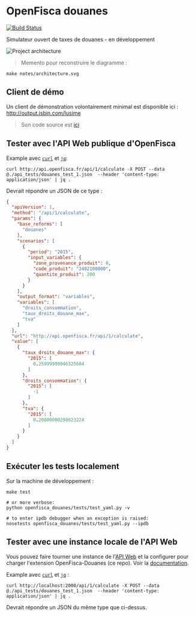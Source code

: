 # OpenFisca douanes

[![Build Status](https://travis-ci.org/openfisca/openfisca-douanes.svg?branch=master)](https://travis-ci.org/openfisca/openfisca-douanes)

Simulateur ouvert de taxes de douanes - en développement

![Project architecture](https://rawgit.com/openfisca/openfisca-douanes/master/notes/architecture.svg)

> Memento pour reconstruire le diagramme :
```
make notes/architecture.svg
```

## Client de démo

Un client de démonstration volontairement minimal est disponible ici : http://output.jsbin.com/lusime

> Son code source est [ici](http://jsbin.com/lusime/edit)

## Tester avec l'API Web publique d'OpenFisca

Example avec [`curl`](http://curl.haxx.se/) et [`jq`](https://stedolan.github.io/jq/):

```
curl http://api.openfisca.fr/api/1/calculate -X POST --data @./api_tests/douanes_test_1.json  --header 'content-type: application/json' | jq .
```

Devrait répondre un JSON de ce type :

```json
{
  "apiVersion": 1,
  "method": "/api/1/calculate",
  "params": {
    "base_reforms": [
      "douanes"
    ],
    "scenarios": [
      {
        "period": "2015",
        "input_variables": {
          "zone_provenance_produit": 0,
          "code_produit": "2402100000",
          "quantite_produit": 200
        }
      }
    ],
    "output_format": "variables",
    "variables": [
      "droits_consommation",
      "taux_droits_douane_max",
      "tva"
    ]
  },
  "url": "http://api.openfisca.fr/api/1/calculate",
  "value": [
    {
      "taux_droits_douane_max": {
        "2015": [
          0.25999999046325684
        ]
      },
      "droits_consommation": {
        "2015": [
          -1
        ]
      },
      "tva": {
        "2015": [
          0.20000000298023224
        ]
      }
    }
  ]
}
```

## Exécuter les tests localement

Sur la machine de développement :

```
make test

# or more verbose:
python openfisca_douanes/tests/test_yaml.py -v

# to enter ipdb debugger when an exception is raised:
nosetests openfisca_douanes/tests/test_yaml.py --ipdb
```

## Tester avec une instance locale de l'API Web

Vous pouvez faire tourner une instance de l'[API Web](https://github.com/openfisca/openfisca-web-api) et la configurer pour charger l'extension OpenFisca-Douanes (ce repo).
Voir la [documentation](http://doc.openfisca.fr/openfisca-web-api/index.html).

Example avec [`curl`](http://curl.haxx.se/) et [`jq`](https://stedolan.github.io/jq/) :

```
curl http://localhost:2000/api/1/calculate -X POST --data @./api_tests/douanes_test_1.json  --header 'content-type: application/json' | jq .
```

Devrait répondre un JSON du même type que ci-dessus.
